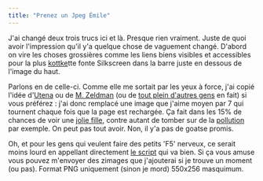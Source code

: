 ```yaml
---
title: "Prenez un Jpeg Émile"
---
```


J'ai changé deux trois trucs ici et là. Presque rien vraiment. Juste de quoi
avoir l'impression qu'il y'a quelque chose de vaguement changé. D'abord on
vire les choses grossières comme les liens biens visibles et accessibles pour
la plus [kottke](http://www.kottke.org)tte fonte Silkscreen dans la barre
juste en dessous de l'image du haut.

Parlons en de celle-ci. Comme elle me sortait par les yeux à force, j'ai copié
l'idée d'[Utena](http://www.digitalyn.net/blog/) ou de [M.
Zeldman](http://zeldman.com) (ou de [tout plein d'autres
gens](http://tuxaco.ath.cx/uname) en fait) si vous préférez : j'ai donc
remplacé une image que j'aime moyen par 7 qui tournent chaque fois que la page
est rechargée. Ça fait dans les 15% de chances de voir une [jolie
fille](img/eric_striffler_emily.png), contre autant de tomber sur de la
[pollution](img/pollution.png) par exemple. On peut pas tout avoir. Non, il
y'a pas de goatse promis.

Oh, et pour les gens qui veulent faire des petits 'F5' nerveux, ce serait
moins lourd en appellant directement [le script](img/rand.php) qui va bien. Si
ça vous amuse vous pouvez m'envoyer des zimages que j'ajouterai si je trouve
un moment (ou pas). Format PNG uniquement (sinon je mord) 550x256 masquimum.

